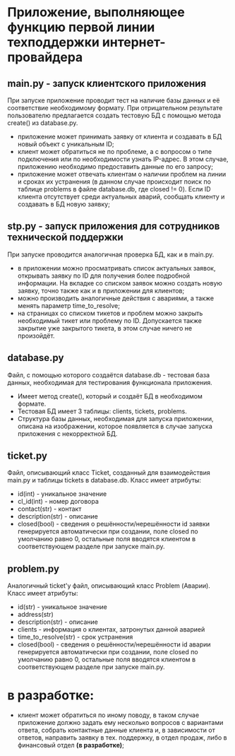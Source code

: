 # Приложение, выполняющее функцию первой линии техподдержки интернет-провайдера


## main.py - запуск клиентского приложения
  При запуске приложение проводит тест на наличие базы данных и её соответствие необходимому формату. При отрицательном результате пользователю предлагается создать тестовую БД с помощью метода create() из database.py.
- приложение может принимать заявку от клиента и создавать в БД новый объект с уникальным ID;
- клиент может обратиться не по проблеме, а с вопросом о типе подключения или по необходимости узнать IP-адрес. В этом случае, приложению необходимо предоставить данные по его запросу;
- приложение может отвечать клиентам о наличии проблем на линии и сроках их устранения (в данном случае происходит поиск по таблице problems в файле database.db, где closed != 0). Если ID клиента отсутствует среди актуальных аварий, сообщать клиенту и создавать в БД новую заявку;

## stp.py - запуск приложения для сотрудников технической поддержки
  При запуске проводится аналогичная проверка БД, как и в main.py.
- в приложении можно просматривать список актуальных заявок, открывать заявку по ID для получения более подробной информации. На вкладке со списком заявок можно создать новую заявку, точно также как и в приложении для клиентов;
- можно производить аналогичные действия с авариями, а также менять параметр time_to_resolve;
- на страницах со списком тикетов и проблем можно закрыть необходимый тикет или проблему по ID. Допускается также закрытие уже закрытого тикета, в этом случае ничего не произойдёт.

## database.py
Файл, с помощью которого создаётся database.db - тестовая база данных, необходимая для тестирования функционала приложения.
- Имеет метод create(), который и создаёт БД в необходимом формате.
- Тестовая БД имеет 3 таблицы: clients, tickets, problems.
- Структура базы данных, необходимая для запуска приложении, описана на изображении, которое появляется в случае запуска приложения с некорректной БД.


## ticket.py
Файл, описывающий класс Ticket, созданный для взаимодействия main.py и таблицы tickets в database.db. 
Класс имеет атрибуты: 
- id(int) - уникальное значение
- cl_id(int) - номер договора
-  contact(str) - контакт
-  description(str) - описание
-  closed(bool) - сведения о решённости/нерешённости
id заявки генерируется автоматически при создании, поле closed по умолчанию равно 0, остальные поля вводятся клиентом в соответствующем разделе при запуске main.py.

## problem.py
Аналогичный ticket'у файл, описывающий класс Problem (Аварии).
Класс имеет атрибуты: 
- id(str) - уникальное значение
- address(str)
-  description(str) - описание
-  clients - информация о клиентах, затронутых данной аварией
-  time_to_resolve(str) - срок устранения
-  closed(bool) - сведения о решённости/нерешённости
id аварии генерируется автоматически при создании, поле closed по умолчанию равно 0, остальные поля вводятся клиентом в соответствующем разделе при запуске main.py.


# в разработке:
- клиент может обратиться по иному поводу, в таком случае приложение должно задать ему несколько вопросов с вариантами ответа, собрать контактные данные клиента и, в зависимости от ответов, направить заявку в тех. поддержку, в отдел продаж, либо в финансовый отдел **(в разработке)**;
